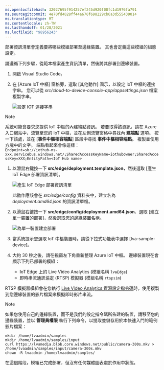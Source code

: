 ```yaml
---
ms.openlocfilehash: 32027695f914257ef245d920f00fc1d1976fa791
ms.sourcegitcommit: 4e70fd4028ff44a676f698229cb6a3d555439014
ms.translationtype: MT
ms.contentlocale: zh-TW
ms.lasthandoff: 01/28/2021
ms.locfileid: "98956243"
---
```

部署資訊清單會定義要將哪些模組部署至邊緣裝置。 其也會定義這些模組的組態設定。 

請遵循下列步驟，從範本檔案產生資訊清單，然後將其部署到邊緣裝置。

1. 開啟 Visual Studio Code。
1. 在 [Azure IoT 中樞] 窗格旁，選取 [其他動作] 圖示，以設定 IoT 中樞的連接字串。 您可以從 *src/cloud-to-device-console-app/appsettings.json* 檔案複製字串。 

    ![設定 IOT 連接字串](../../../media/quickstarts/set-iotconnection-string.png)

> [!NOTE]
> 系統可能會要求您提供 IoT 中樞的內建端點資訊。 若要取得該資訊，請在 Azure 入口網站中，流覽至您的 IoT 中樞，並在左側流覽窗格中尋找內 **建端點** 選項。 按一下該處，並在 [**事件中樞相容端點**] 區段中尋找 **事件中樞相容端點**。 複製並使用方塊中的文字。 端點看起來會像這樣：  
    ```
    Endpoint=sb://iothub-ns-xxx.servicebus.windows.net/;SharedAccessKeyName=iothubowner;SharedAccessKey=XXX;EntityPath=<IoT Hub name>
    ```

1. 以滑鼠右鍵按一下 **src/edge/deployment.template.json**，然後選取 [產生 IoT Edge 部署資訊清單]。

    ![產生 IoT Edge 部署資訊清單](../../../media/quickstarts/generate-iot-edge-deployment-manifest.png)

    此動作應該會在 *src/edge/config* 資料夾中，建立名為 *deployment.amd64.json* 的資訊清單檔。
1. 以滑鼠右鍵按一下 **src/edge/config/deployment.amd64.json**、選取 [建立單一裝置的部署]，然後選取您的邊緣裝置名稱。

    ![為單一裝置建立部署](../../../media/quickstarts/create-deployment-single-device.png)

1. 當系統提示您選取 IoT 中樞裝置時，請從下拉式功能表中選擇 [lva-sample-device]。
1. 大約 30 秒之後，請在視窗左下角重新整理 Azure IoT 中樞。 邊緣裝置現在會顯示下列已部署的模組：

    * IoT Edge 上的 Live Video Analytics (模組名稱 `lvaEdge`)
    * 即時串流通訊協定 (RTSP) 模擬器 (模組名稱 `rtspsim`)

RTSP 模擬器模組會在您執行 [Live Video Analytics 資源設定指令碼](https://github.com/Azure/live-video-analytics/tree/master/edge/setup)時，使用複製到您邊緣裝置的影片檔案來模擬即時影片串流。 

> [!NOTE]
> 如果您使用自己的邊緣裝置，而不是我們的設定指令碼所佈建的裝置，請移至您的邊緣裝置，並以 **管理員權限** 執行下列命令，以提取並儲存用於本快速入門的範例影片檔案：  

```
mkdir /home/lvaadmin/samples      
mkdir /home/lvaadmin/samples/input    
curl https://lvamedia.blob.core.windows.net/public/camera-300s.mkv > /home/lvaadmin/samples/input/camera-300s.mkv  
chown -R lvaadmin /home/lvaadmin/samples/  
```
在這個階段，模組已完成部署，但沒有任何媒體圖表處於作用中狀態。
